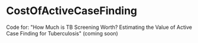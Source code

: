 CostOfActiveCaseFinding
=======================
Code for:
"How Much is TB Screening Worth? Estimating the Value of Active Case Finding for Tuberculosis"
(coming soon)

